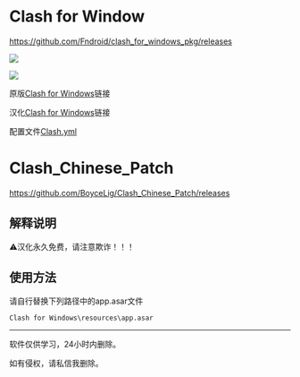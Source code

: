 # Clash for Window
https://github.com/Fndroid/clash_for_windows_pkg/releases

[![](https://img.shields.io/badge/Telegram-公告板-blue)](https://t.me/QuantX)

[![](https://img.shields.io/badge/Telegram-交流群-purple)](https://t.me/Skill_X)

原版[Clash for Windows](https://github.com/Fndroid/clash_for_windows_pkg/releases)链接

汉化[Clash for Windows](https://github.com/BoyceLig/Clash_Chinese_Patch/releases)链接

配置文件[Clash.yml](https://github.com/Moli-X/Resources/blob/main/Clash/Clash.yml)

# Clash_Chinese_Patch
https://github.com/BoyceLig/Clash_Chinese_Patch/releases
## 解释说明

⚠️汉化永久免费，请注意欺诈！！！

## 使用方法

请自行替换下列路径中的app.asar文件

`Clash for Windows\resources\app.asar`

---

软件仅供学习，24小时内删除。

如有侵权，请私信我删除。


